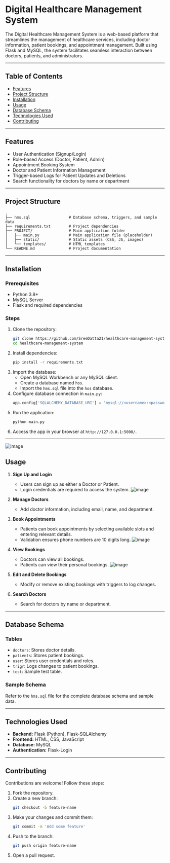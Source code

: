 # Digital Healthcare Management System

The Digital Healthcare Management System is a web-based platform that streamlines the management of healthcare services, including doctor information, patient bookings, and appointment management. Built using Flask and MySQL, the system facilitates seamless interaction between doctors, patients, and administrators.

---

## Table of Contents
- [Features](#features)
- [Project Structure](#project-structure)
- [Installation](#installation)
- [Usage](#usage)
- [Database Schema](#database-schema)
- [Technologies Used](#technologies-used)
- [Contributing](#contributing)


---

## Features
- User Authentication (Signup/Login)
- Role-based Access (Doctor, Patient, Admin)
- Appointment Booking System
- Doctor and Patient Information Management
- Trigger-based Logs for Patient Updates and Deletions
- Search functionality for doctors by name or department

---

## Project Structure
```
.
├── hms.sql                 # Database schema, triggers, and sample data
├── requirements.txt        # Project dependencies
├── PROJECT/                # Main application folder
│   ├── main.py             # Main application file (placeholder)
│   ├── static/             # Static assets (CSS, JS, images)
│   └── templates/          # HTML templates
└── README.md               # Project documentation

```

---

## Installation

### Prerequisites
- Python 3.8+
- MySQL Server
- Flask and required dependencies

### Steps
1. Clone the repository:
   ```bash
   git clone https://github.com/SreeDatta21/healthcare-management-system.git
   cd healthcare-management-system
   ```
2. Install dependencies:
   ```bash
   pip install -r requirements.txt
   ```
3. Import the database:
   - Open MySQL Workbench or any MySQL client.
   - Create a database named `hos`.
   - Import the `hms.sql` file into the `hos` database.
4. Configure database connection in `main.py`:
   ```python
   app.config['SQLALCHEMY_DATABASE_URI'] = 'mysql://<username>:<password>@localhost/hos'
   ```
5. Run the application:
   ```bash
   python main.py
   ```
6. Access the app in your browser at `http://127.0.0.1:5000/`.

---
![image](https://github.com/user-attachments/assets/726b2709-a1d1-4f80-8daf-4d12e3f1f73b)
## Usage
1. **Sign Up and Login**
   - Users can sign up as either a Doctor or Patient.
   - Login credentials are required to access the system.
![image](https://github.com/user-attachments/assets/82664f21-67f9-4f8f-a326-f66da4497f20)
2. **Manage Doctors**
   - Add doctor information, including email, name, and department.

3. **Book Appointments**
   - Patients can book appointments by selecting available slots and entering relevant details.
   - Validation ensures phone numbers are 10 digits long.
![image](https://github.com/user-attachments/assets/fdd7748d-cca3-4672-aff4-45bd3059231a)
4. **View Bookings**
   - Doctors can view all bookings.
   - Patients can view their personal bookings.
![image](https://github.com/user-attachments/assets/02e18459-b7c5-41d7-9c6a-d9bfd2bd8fe6)
5. **Edit and Delete Bookings**
   - Modify or remove existing bookings with triggers to log changes.

6. **Search Doctors**
   - Search for doctors by name or department.



---

## Database Schema

### Tables
- `doctors`: Stores doctor details.
- `patients`: Stores patient bookings.
- `user`: Stores user credentials and roles.
- `trigr`: Logs changes to patient bookings.
- `test`: Sample test table.

### Sample Schema
Refer to the `hms.sql` file for the complete database schema and sample data.

---

## Technologies Used
- **Backend:** Flask (Python), Flask-SQLAlchemy
- **Frontend:** HTML, CSS, JavaScript
- **Database:** MySQL
- **Authentication:** Flask-Login

---

## Contributing
Contributions are welcome! Follow these steps:
1. Fork the repository.
2. Create a new branch:
   ```bash
   git checkout -b feature-name
   ```
3. Make your changes and commit them:
   ```bash
   git commit -m 'Add some feature'
   ```
4. Push to the branch:
   ```bash
   git push origin feature-name
   ```
5. Open a pull request.




